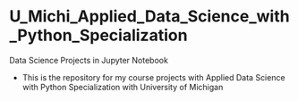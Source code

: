 # U_Michi_Applied_Data_Science_with_Python_Specialization
Data Science Projects in Jupyter Notebook
* This is the repository for my course projects with Applied Data Science with Python Specialization with University of Michigan
